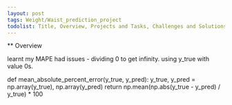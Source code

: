 ```yaml
---
layout: post
tags: Weight/Waist_prediction_project
todolist: Title, Overview, Projects and Tasks, Challenges and Solutions, Learnings and Insights, Next Steps, Reflections
---
```


** Overview

learnt my MAPE had issues - dividing 0 to get infinity. using y_true with value 0s.

def mean_absolute_percent_error(y_true, y_pred):
    y_true, y_pred = np.array(y_true), np.array(y_pred)
        return np.mean(np.abs(y_true - y_pred) / y_true) * 100 
